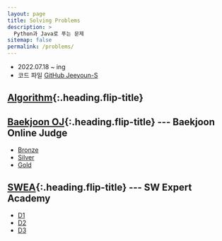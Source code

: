 ```yaml
---
layout: page
title: Solving Problems
description: >
  Python과 Java로 푸는 문제
sitemap: false
permalink: /problems/
---
```

- 2022.07.18 ~ ing
- 코드 파일 [GitHub Jeeyoun-S](https://github.com/Jeeyoun-S/Baekjoon_OJ)

## [Algorithm]{:.heading.flip-title}

## [Baekjoon OJ]{:.heading.flip-title} --- Baekjoon Online Judge
* [Bronze](/baekjoon/bronze.md)
* [Silver](/baekjoon/silver.md)
* [Gold](/baekjoon/gold.md)

## [SWEA]{:.heading.flip-title} --- SW Expert Academy
* [D1](/swea/d1.md)
* [D2](/swea/d2.md)
* [D3](/swea/d3.md)

[Algorithm]: /problems/algorithm/
[Baekjoon OJ]: https://www.acmicpc.net/
[SWEA]: https://swexpertacademy.com/main/main.do
